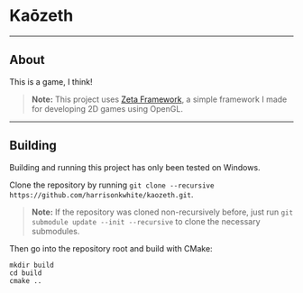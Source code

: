 # Kaōzeth

---

## About

This is a game, I think!

> **Note:** This project uses [Zeta Framework](https://github.com/harrisonkwhite/zeta_framework), a simple framework I made for developing 2D games using OpenGL.

---

## Building

Building and running this project has only been tested on Windows.

Clone the repository by running `git clone --recursive https://github.com/harrisonkwhite/kaozeth.git`.

> **Note:** If the repository was cloned non-recursively before, just run `git submodule update --init --recursive` to clone the necessary submodules.

Then go into the repository root and build with CMake:

```
mkdir build
cd build
cmake ..
```

